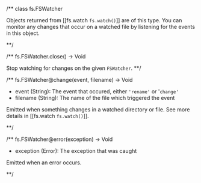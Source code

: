 /**
class fs.FSWatcher

Objects returned from [[fs.watch `fs.watch()`]] are of this type. You can monitor any changes that occur on a watched file by listening for the events in this object.


**/  

/**
fs.FSWatcher.close() -> Void

Stop watching for changes on the given `FSWatcher`.
**/ 


/**
fs.FSWatcher@change(event, filename) -> Void
- event (String): The event that occured, either `'rename'` or '`change'`
- filename (String): The name of the file which triggered the event

Emitted when something changes in a watched directory or file. See more details in [[fs.watch `fs.watch()`]].

**/ 


/**
fs.FSWatcher@error(exception) -> Void
- exception (Error): The exception that was caught

Emitted when an error occurs.

**/ 

